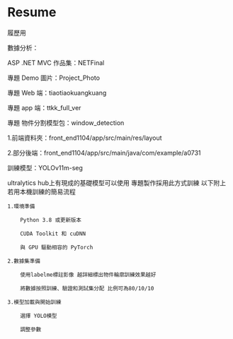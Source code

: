 # Resume
履歷用

數據分析：

ASP .NET MVC 作品集：NETFinal

專題 Demo 圖片：Project_Photo

專題 Web 端：tiaotiaokuangkuang

專題 app 端：ttkk_full_ver

專題 物件分割模型包：window_detection

1.前端資料夾：front_end1104/app/src/main/res/layout

2.部分後端：front_end1104/app/src/main/java/com/example/a0731

訓練模型：YOLOv11m-seg

ultralytics hub上有現成的基礎模型可以使用 專題製作採用此方式訓練 以下附上若用本機訓練的簡易流程

	1.環境準備
	
		Python 3.8 或更新版本
		
		CUDA Toolkit 和 cuDNN
		
		與 GPU 驅動相容的 PyTorch 
	
	2.數據集準備
 
		使用labelme標註影像 越詳細標出物件輪廓訓練效果越好

 		將數據按照訓練、驗證和測試集分配 比例可為80/10/10 
	 
	3.模型加載與開始訓練
 
		選擇 YOLO模型
	
	 	調整參數
